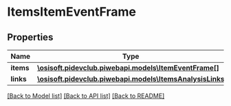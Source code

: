 # ItemsItemEventFrame

## Properties
Name | Type | Description | Notes
------------ | ------------- | ------------- | -------------
**items** | [**\osisoft.pidevclub.piwebapi.models\ItemEventFrame[]**](ItemEventFrame.md) |  | [optional] 
**links** | [**\osisoft.pidevclub.piwebapi.models\ItemsAnalysisLinks**](ItemsAnalysisLinks.md) |  | [optional] 

[[Back to Model list]](../README.md#documentation-for-models) [[Back to API list]](../README.md#documentation-for-api-endpoints) [[Back to README]](../README.md)


